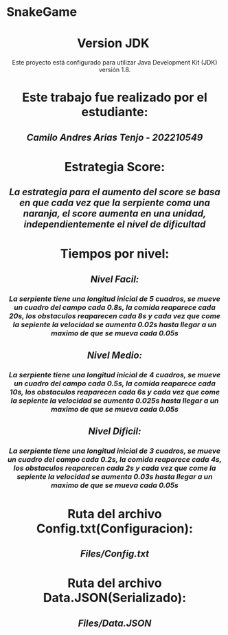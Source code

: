 # SnakeGame
<h1 align="center"> Version JDK </h1>
<p align="center"> Este proyecto está configurado para utilizar Java Development Kit (JDK) versión 1.8. </p>
<h1 align="center"> Este trabajo fue realizado por el estudiante:</h1>
<h2 align="center"> <em>Camilo Andres Arias Tenjo - 202210549</em> </h2>
<h1 align="center"> Estrategia Score:</h1>
<h2 align="center"> <em>La estrategia para el aumento del score se basa en que cada vez que la serpiente coma una naranja, el score aumenta en una unidad, independientemente el nivel de dificultad</em> </h2>
<h1 align="center"> Tiempos por nivel:</h1>
<h2 align="center"> <em>Nivel Facil:</em> </h2>
<h3 align="center"> <em>La serpiente tiene una longitud inicial de 5 cuadros, se mueve un cuadro del campo cada 0.8s, la comida reaparece cada 20s, los obstaculos reaparecen cada 8s y cada vez que come la sepiente la velocidad se aumenta 0.02s hasta llegar a un maximo de que se mueva cada 0.05s</em> </h3>
<h2 align="center"> <em>Nivel Medio:</em> </h2>
<h3 align="center"> <em>La serpiente tiene una longitud inicial de 4 cuadros, se mueve un cuadro del campo cada 0.5s, la comida reaparece cada 10s, los obstaculos reaparecen cada 6s y cada vez que come la sepiente la velocidad se aumenta 0.025s hasta llegar a un maximo de que se mueva cada 0.05s</em> </h3>
<h2 align="center"> <em>Nivel Dificil:</em> </h2>
<h3 align="center"> <em>La serpiente tiene una longitud inicial de 3 cuadros, se mueve un cuadro del campo cada 0.2s, la comida reaparece cada 4s, los obstaculos reaparecen cada 2s y cada vez que come la sepiente la velocidad se aumenta 0.03s hasta llegar a un maximo de que se mueva cada 0.05s</em> </h3>
<h1 align="center"> Ruta del archivo Config.txt(Configuracion):</h1>
<h2 align="center"> <em>Files/Config.txt</em> </h2>
<h1 align="center"> Ruta del archivo Data.JSON(Serializado):</h1>
<h2 align="center"> <em>Files/Data.JSON</em> </h2>
